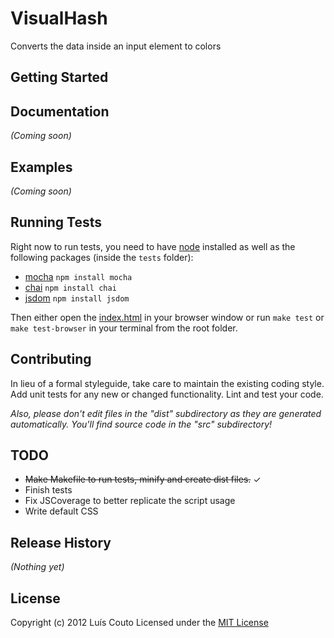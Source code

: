 # VisualHash

Converts the data inside an input element to colors

## Getting Started

## Documentation
_(Coming soon)_

## Examples
_(Coming soon)_

## Running Tests
Right now to run tests, you need to have [node](https://github.com/joyent/node) installed
as well as the following packages (inside the `tests` folder):

* [mocha](https://github.com/visionmedia/mocha) `npm install mocha`
* [chai](https://github.com/logicalparadox/chai/) `npm install chai`
* [jsdom](https://github.com/tmpvar/jsdom) `npm install jsdom`

Then either open the
[index.html](https://github.com/Couto/VisualHash/blob/master/tests/index.html)
in your browser window or run `make test` or `make test-browser` in your terminal from the root folder.

## Contributing
In lieu of a formal styleguide, take care to maintain the existing coding
style. Add unit tests for any new or changed functionality. Lint and test your
code.

_Also, please don't edit files in the "dist" subdirectory as they are generated
automatically. You'll find source code in the "src" subdirectory!_

## TODO
* ~~Make Makefile to run tests, minify and create dist files.~~ ✓
* Finish tests
* Fix JSCoverage to better replicate the script usage
* Write default CSS

## Release History
_(Nothing yet)_

## License
Copyright (c) 2012 Luís Couto
Licensed under the [MIT License](http://couto.mit-license.org)

